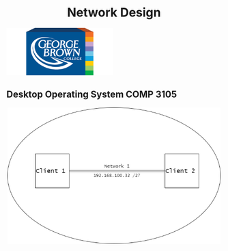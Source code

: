 <h1 align="center">Network Design</h1>

<img src="src/gbc_logo.png" width="250">

## Desktop Operating System COMP 3105

<p align="center">
<img src="src/Comp3105.png" width="500">
</p>

